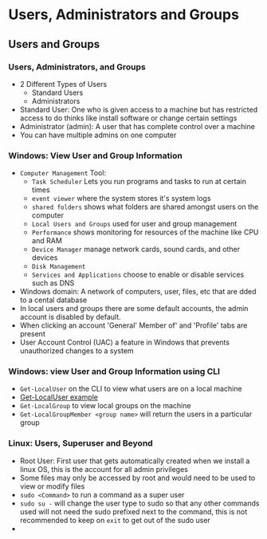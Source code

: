 # Users, Administrators and Groups

## Users and Groups

### Users, Administrators, and Groups

- 2 Different Types of Users
  - Standard Users
  - Administrators
- Standard User: One who is given access to a machine but has restricted access to do thinks like install software or change certain settings
- Administrator (admin): A user that has complete control over a machine
- You can have multiple admins on one computer

### Windows: View User and Group Information

- `Computer Management` Tool:
  - `Task Scheduler` Lets you run programs and tasks to run at certain times
  - `event viewer` where the system stores it's system logs
  - `shared folders` shows what folders are shared amongst users on the computer
  - `Local Users and Groups` used for user and group management
  - `Performance` shows monitoring for resources of the machine like CPU and RAM
  - `Device Manager` manage network cards, sound cards, and other devices
  - `Disk Management`
  - `Services and Applications` choose to enable or disable services such as DNS
- Windows domain: A network of computers, user, files, etc that are dded to a cental database
- In local users and groups there are some default accounts, the admin account is disabled by default.
- When clicking an account 'General' Member of' and 'Profile' tabs are present
- User Account Control (UAC) a feature in Windows that prevents unauthorized changes to a system

### Windows: view User and Group Information using CLI

- `Get-LocalUser` on the CLI to view what users are on a local machine
- [Get-LocalUser example](<ScreenShots/Screenshot 2023-06-14 at 5.33.38 PM.png>)
- `Get-LocalGroup` to view local groups on the machine
- `Get-LocalGroupMember <group name>` will return the users in a particular group

### Linux: Users, Superuser and Beyond

- Root User: First user that gets automatically created when we install a linux OS, this is the account for all admin privileges
- Some files may only be accessed by root and would need to be used to view or modify files
- `sudo <Command>` to run a command as a super user
- `sudo su -` will change the user type to sudo so that any other commands used will not need the sudo prefixed next to the command, this is not recommended to keep on `exit` to get out of the sudo user
- 
